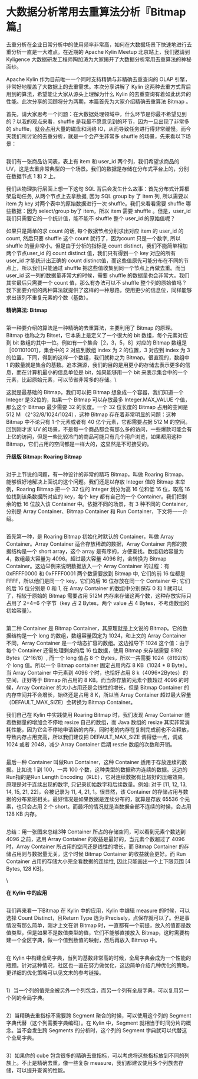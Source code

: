 # 大数据分析常用去重算法分析『Bitmap 篇』



去重分析在企业日常分析中的使用频率非常高，如何在大数据场景下快速地进行去重分析一直是一大难点。在近期的 Apache Kylin Meetup 北京站上，我们邀请到 Kyligence 大数据研发工程师陶加涛为大家揭开了大数据分析常用去重算法的神秘面纱。

Apache Kylin 作为目前唯一一个同时支持精确与非精确去重查询的 OLAP 引擎，非常好地覆盖了大数据上的去重需求。本次分享讲解了 Kylin 这两种去重方式背后用到的算法，希望能让大家从源头上理解为什么 Kylin 的去重查询有着如此优异的性能。此次分享的回顾将分为两期，本篇首先为大家介绍精确去重算法 Bitmap 。

首先，请大家思考一个问题：在大数据处理领域中，什么环节是你最不希望见到的？以我的观点来看，shuffle 是我最不愿意见到的环节，因为一旦出现了非常多的 shuffle，就会占用大量的磁盘和网络 IO，从而导致任务进行得非常缓慢。而今天我们所讨论的去重分析，就是一个会产生非常多 shuffle 的场景，先来看以下场景：

<figure><img src="../../.gitbook/assets/image (28).png" alt=""><figcaption></figcaption></figure>

我们有一张商品访问表，表上有 item 和 user\_id 两个列，我们希望求商品的 UV，这是去重非常典型的一个场景。我们的数据是存储在分布式平台上的，分别在数据节点 1 和 2 上。

我们从物理执行层面上想一下这句 SQL 背后会发生什么故事：首先分布式计算框架启动任务, 从两个节点上去拿数据, 因为 SQL group by 了 item 列, 所以需要以 item 为 key 对两个表中的原始数据进行一次 shuffle。我们来看看需要 shuffle 哪些数据：因为 select/group by了 item，所以 item 需要 shuffle 。但是，user\_id  我们只需要它的一个统计值，能不能不 shuffle 整个 user\_id 的原始值呢？

如果只是简单的求 count 的话, 每个数据节点分别求出对应 item 的 user\_id 的 count, 然后只要 shuffle 这个 count 就行了，因为count 只是一个数字, 所以 shuffle 的量非常小。但是由于分析的指标是 count distinct，我们不能简单相加两个节点user\_id 的 count distinct 值，我们只有得到一个 key 对应的所有 user\_id 才能统计出正确的 count distinct值，而这些值原先可能分布在不同的节点上，所以我们只能通过 shuffle 把这些值收集到同一个节点上再做去重。而当 user\_id 这一列的数据量非常大的时候，需要 shuffle 的数据量也会非常大。我们其实最后只需要一个 count 值，那么有办法可以不 shuffle 整个列的原始值吗？我下面要介绍的两种算法就提供了这样的一种思路，使用更少的信息位，同样能够求出该列不重复元素的个数（基数）。

**精确算法: Bitmap**

<figure><img src="../../.gitbook/assets/image (16).png" alt=""><figcaption></figcaption></figure>

第一种要介绍的算法是一种精确的去重算法，主要利用了 Bitmap 的原理。Bitmap 也称之为 Bitset，它本质上是定义了一个很大的 bit 数组，每个元素对应到 bit 数组的其中一位。例如有一个集合［2，3，5，8］对应的 Bitmap 数组是［001101001］，集合中的 2 对应到数组 index 为 2 的位置，3 对应到 index 为 3 的位置，下同，得到的这样一个数组，我们就称之为 Bitmap。很直观的，数组中 1 的数量就是集合的基数。追本溯源，我们的目的是用更小的存储去表示更多的信息，而在计算机最小的信息单位是 bit，如果能够用一个 bit 来表示集合中的一个元素，比起原始元素，可以节省非常多的存储。\


这就是最基础的 Bitmap，我们可以把 Bitmap 想象成一个容器，我们知道一个 Integer 是32位的，如果一个 Bitmap 可以存放最多 Integer.MAX\_VALUE 个值，那么这个 Bitmap 最少需要 32 的长度。一个 32 位长度的 Bitmap 占用的空间是512 M （2^32/8/1024/1024），这种 Bitmap 存在着非常明显的问题：这种 Bitmap 中不论只有 1 个元素或者有 40 亿个元素，它都需要占据 512 M 的空间。回到刚才求 UV 的场景，不是每一个商品都会有那么多的访问，一些爆款可能会有上亿的访问，但是一些比较冷门的商品可能只有几个用户浏览，如果都用这种 Bitmap，它们占用的空间都是一样大的，这显然是不可接受的。

**升级版 Bitmap: Roaring Bitmap**

<figure><img src="../../.gitbook/assets/image.png" alt=""><figcaption></figcaption></figure>

对于上节说的问题，有一种设计的非常的精巧 Bitmap，叫做 Roaring Bitmap，能够很好地解决上面说的这个问题。我们还是以存放 Integer 值的 Bitmap 来举例，Roaring Bitmap 把一个 32 位的 Integer 划分为高 16 位和低 16 位，取高 16 位找到该条数据所对应的 key，每个 key 都有自己的一个 Container。我们把剩余的低 16 位放入该 Container 中。依据不同的场景，有 3 种不同的 Container，分别是 Array Container、Bitmap Container 和 Run Container，下文将一一介绍。

<figure><img src="../../.gitbook/assets/image (46).png" alt=""><figcaption></figcaption></figure>

首先第一种，是 Roaring Bitmap 初始化时默认的 Container，叫做 Array Container。Array Container 适合存放稀疏的数据，Array Container 内部的数据结构是一个 short array，这个 array 是有序的，方便查找。数组初始容量为 4，数组最大容量为 4096。超过最大容量 4096 时，会转换为 Bitmap Container。这边举例来说明数据放入一个 Array Container 的过程：有 0xFFFF0000 和 0xFFFF0001 两个数需要放到 Bitmap 中, 它们的前 16 位都是 FFFF，所以他们是同一个 key，它们的后 16 位存放在同一个 Container 中; 它们的后 16 位分别是 0 和 1, 在 Array Container 的数组中分别保存 0 和 1 就可以了，相较于原始的 Bitmap 需要占用 512M 内存来存储这两个数，这种存放实际只占用了 2+4=6 个字节（key 占 2 Bytes，两个 value 占 4 Bytes，不考虑数组的初始容量）。

<figure><img src="../../.gitbook/assets/image (50).png" alt=""><figcaption></figcaption></figure>

第二种 Container 是 Bitmap Container，其原理就是上文说的 Bitmap。它的数据结构是一个 long 的数组，数组容量固定为 1024，和上文的 Array Container 不同，Array Container 是一个动态扩容的数组。这边推导下 1024 这个值：由于每个 Container 还需处理剩余的后 16 位数据，使用 Bitmap 来存储需要 8192 Bytes（2^16/8）, 而一个 long 值占 8 个 Bytes，所以一共需要 1024（8192/8）个 long 值。所以一个 Bitmap container 固定占用内存 8 KB（1024 \* 8 Byte）。当 Array Container 中元素到 4096 个时，也恰好占用 8 k（4096\*2Bytes）的空间，正好等于 Bitmap 所占用的 8 KB。而当你存放的元素个数超过 4096 的时候，Array Container 的大小占用还是会线性的增长，但是 Bitmap Container 的内存空间并不会增长，始终还是占用 8 K，所以当 Array Container 超过最大容量（DEFAULT\_MAX\_SIZE）会转换为 Bitmap Container。

我们自己在 Kylin 中实践使用 Roaring Bitmap 时，我们发现 Array Container 随着数据量的增加会不停地 resize 自己的数组，而 Java 数组的 resize 其实非常消耗性能，因为它会不停地申请新的内存，同时老的内存在复制完成前也不会释放，导致内存占用变高，所以我们建议把 DEFAULT\_MAX\_SIZE 调得低一点，调成 1024 或者 2048，减少 Array Container 后期 reszie 数组的次数和开销。

<figure><img src="../../.gitbook/assets/image (20).png" alt=""><figcaption></figcaption></figure>

最后一种 Container 叫做Run Container，这种 Container 适用于存放连续的数据。比如说 1 到 100，一共 100 个数，这种类型的数据称为连续的数据。这边的Run指的是Run Length Encoding（RLE），它对连续数据有比较好的压缩效果。原理是对于连续出现的数字, 只记录初始数字和后续数量。例如: 对于 \[11, 12, 13, 14, 15, 21, 22]，会被记录为 11, 4, 21, 1。很显然，该 Container 的存储占用与数据的分布紧密相关。最好情况是如果数据是连续分布的，就算是存放 65536 个元素，也只会占用 2 个 short。而最坏的情况就是当数据全部不连续的时候，会占用 128 KB 内存。

<figure><img src="../../.gitbook/assets/image (6).png" alt=""><figcaption></figcaption></figure>

总结：用一张图来总结3种 Container 所占的存储空间，可以看到元素个数达到 4096 之前，选用 Array Container 的收益是最好的，当元素个数超过了 4096 时，Array Container 所占用的空间还是线性的增长，而 Bitmap Container 的存储占用则与数据量无关，这个时候 Bitmap Container 的收益就会更好。而 Run Container 占用的存储大小完全看数据的连续性, 因此只能画出一个上下限范围 \[4 Bytes, 128 KB]。

\


**在 Kylin 中的应用**

<figure><img src="../../.gitbook/assets/image (18).png" alt=""><figcaption></figcaption></figure>

我们再来看一下Bitmap 在 Kylin 中的应用，Kylin 中编辑 measure 的时候，可以选择 Count Distinct，且Return Type 选为 Precisely，点保存就可以了。但是事情没有那么简单，刚才上文在讲 Bitmap 时，一直都有一个前提，放入的值都是数值类型，但是如果不是数值类型的值，它们不能够直接放入 Bitmap，这时需要构建一个全区字典，做一个值到数值的映射，然后再放入 Bitmap 中。

<figure><img src="../../.gitbook/assets/image (2).png" alt=""><figcaption></figcaption></figure>

在 Kylin 中构建全局字典，当列的基数非常高的时候，全局字典会成为一个性能的瓶颈。针对这种情况，社区也一直在努力做优化，这边简单介绍几种优化的策略，更详细的优化策略可以见文末的参考链接。

<figure><img src="../../.gitbook/assets/image (7).png" alt=""><figcaption></figcaption></figure>

1）当一个列的值完全被另外一个列包含，而另一个列有全局字典，可以复用另一个列的全局字典。

<figure><img src="../../.gitbook/assets/image (1).png" alt=""><figcaption></figcaption></figure>

2）当精确去重指标不需要跨 Segment 聚合的时候，可以使用这个列的 Segment 字典代替（这个列需要字典编码）。在 Kylin 中，Segment 就相当于时间分片的概念。当不会发生跨 Segments 的分析时，这个列的 Segment 字典就可以代替这个全局字典。

<figure><img src="../../.gitbook/assets/image (19).png" alt=""><figcaption></figcaption></figure>

3）如果你的 cube 包含很多的精确去重指标，可以考虑将这些指标放到不同的列族上。不止是精确去重，像一些复杂 measure，我们都建议使用多个列族去存储，可以提升查询的性能。
